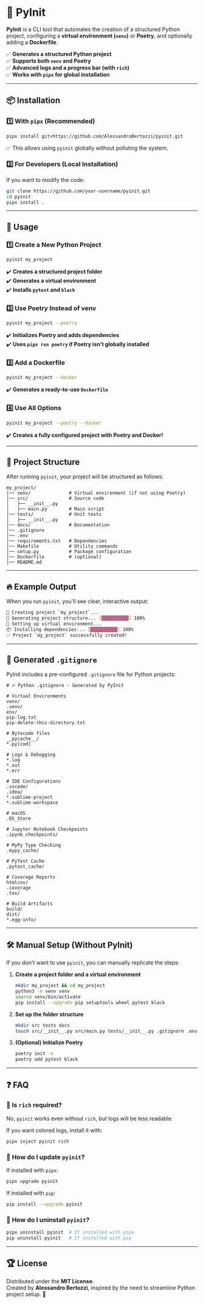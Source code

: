 # 🚀 PyInit

**PyInit** is a CLI tool that automates the creation of a structured Python project, configuring a **virtual environment (`venv`)** or **Poetry**, and optionally adding a **Dockerfile**.

✅ **Generates a structured Python project**  
✅ **Supports both `venv` and Poetry**  
✅ **Advanced logs and a progress bar (with `rich`)**  
✅ **Works with `pipx` for global installation**  

---

## 📦 **Installation**
### 1️⃣ **With `pipx` (Recommended)**
```bash
pipx install git+https://github.com/AlessandroBertozzi/pyinit.git
```
✅ Thi️s allows using `pyinit` globally without polluting the system.

### 2️⃣️ For Developers **(Local Installation)**
If you want to modify the code:
```bash
git clone https://github.com/your-username/pyinit.git
cd pyinit
pipx install .
```

---

## 🚀 **Usage**
### 1️⃣ **Create a New Python Project**
```bash
pyinit my_project
```
✔️ **Creates a structured project folder**  
✔️ **Generates a virtual environment**  
✔️ **Installs `pytest` and `black`**  

### 2️⃣ **Use Poetry Instead of venv**
```bash
pyinit my_project --poetry
```
✔️ **Initializes Poetry and adds dependencies**  
✔️ **Uses `pipx run poetry` if Poetry isn't globally installed**  

### 3️⃣ **Add a Dockerfile**
```bash
pyinit my_project --docker
```
✔️ **Generates a ready-to-use `Dockerfile`**  

### 4️⃣ **Use All Options**
```bash
pyinit my_project --poetry --docker
```
✔️ **Creates a fully configured project with Poetry and Docker!**  

---

## 📂 **Project Structure**
After running `pyinit`, your project will be structured as follows:

```
my_project/
│── venv/              # Virtual environment (if not using Poetry)
│── src/               # Source code
│   ├── __init__.py
│   ├── main.py        # Main script
│── tests/             # Unit tests
│   ├── __init__.py
│── docs/              # Documentation
│── .gitignore
│── .env
│── requirements.txt   # Dependencies
│── Makefile           # Utility commands
│── setup.py           # Package configuration
│── Dockerfile         # (optional)
│── README.md
```

---

## 🔥 **Example Output**
When you run `pyinit`, you'll see clear, interactive output:

```bash
🚀 Creating project `my_project`...
📂 Generating project structure... [██████████] 100%
🐍 Setting up virtual environment...
📦 Installing dependencies... [██████████] 100%
✅ Project `my_project` successfully created!
```

---

## 📌 **Generated `.gitignore`**
PyInit includes a pre-configured `.gitignore` file for Python projects:

```plaintext
# 🔥 Python .gitignore - Generated by PyInit

# Virtual Environments
venv/
.venv/
env/
pip-log.txt
pip-delete-this-directory.txt

# Bytecode files
__pycache__/
*.py[cod]

# Logs & Debugging
*.log
*.out
*.err

# IDE Configurations
.vscode/
.idea/
*.sublime-project
*.sublime-workspace

# macOS
.DS_Store

# Jupyter Notebook Checkpoints
.ipynb_checkpoints/

# MyPy Type Checking
.mypy_cache/

# PyTest Cache
.pytest_cache/

# Coverage Reports
htmlcov/
.coverage
.tox/

# Build Artifacts
build/
dist/
*.egg-info/
```

---

## 🛠 **Manual Setup (Without PyInit)**
If you don't want to use `pyinit`, you can manually replicate the steps:

1. **Create a project folder and a virtual environment**
   ```bash
   mkdir my_project && cd my_project
   python3 -m venv venv
   source venv/bin/activate
   pip install --upgrade pip setuptools wheel pytest black
   ```
2. **Set up the folder structure**
   ```bash
   mkdir src tests docs
   touch src/__init__.py src/main.py tests/__init__.py .gitignore .env requirements.txt README.md
   ```
3. **(Optional) Initialize Poetry**
   ```bash
   poetry init -n
   poetry add pytest black
   ```

---

## ❓ **FAQ**
### 🔹 **Is `rich` required?**
No, `pyinit` works even without `rich`, but logs will be less readable.

If you want colored logs, install it with:
```bash
pipx inject pyinit rich
```

### 🔹 **How do I update `pyinit`?**
If installed with `pipx`:
```bash
pipx upgrade pyinit
```

If installed with `pip`:
```bash
pip install --upgrade pyinit
```

### 🔹 **How do I uninstall `pyinit`?**
```bash
pipx uninstall pyinit  # If installed with pipx
pip uninstall pyinit   # If installed with pip
```

---

## 🏆 **License**
Distributed under the **MIT License**.  
Created by **Alessandro Bertozzi**, inspired by the need to streamline Python project setup. 🚀
